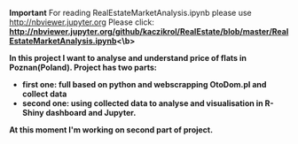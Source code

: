 <b>Important</b>
For reading RealEstateMarketAnalysis.ipynb please use http://nbviewer.jupyter.org
Please click: <b>http://nbviewer.jupyter.org/github/kaczikrol/RealEstate/blob/master/RealEstateMarketAnalysis.ipynb<\b>

In this project I want to analyse and understand price of flats in Poznan(Poland). 
Project has two parts:
- first one: full based on python and webscrapping OtoDom.pl and collect data
- second one: using collected data to analyse and visualisation in R-Shiny dashboard and Jupyter.

At this moment I'm working on second part of project. 
